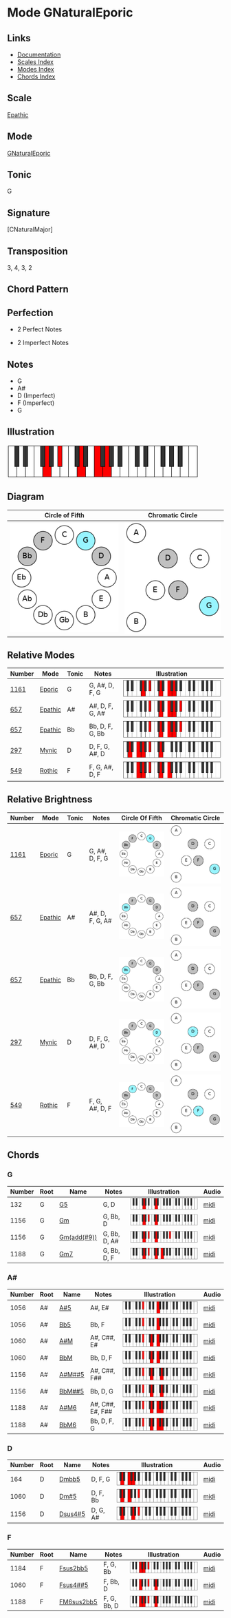 # Mode GNaturalEporic

## Links

- [Documentation](README.md)
- [Scales Index](Scales.md)
- [Modes Index](Modes.md)
- [Chords Index](Chords.md)

## Scale

[Epathic](ScaleEpathic.md)

## Mode

[GNaturalEporic](ModeGNaturalEporic.md)

## Tonic

G

## Signature

[CNaturalMajor]

## Transposition

3, 4, 3, 2

## Chord Pattern



## Perfection

 - 2 Perfect Notes

 - 2 Imperfect Notes

## Notes

- G
- A#
- D (Imperfect)
- F (Imperfect)
- G

## Illustration

![GNaturalEporic](ModeGNaturalEporic.png)

## Diagram

| Circle of Fifth | Chromatic Circle |
|-----------------|------------------|
| ![GNaturalEporic](CircleOfFifthModeGNaturalEporic.png) | ![GNaturalEporic](ChromaticCircleModeGNaturalEporic.png) |
## Relative Modes

| Number | Mode | Tonic | Notes | Illustration |
|--------|------|-------|-------|--------------|
| [1161](https://ianring.com/musictheory/scales/1161) | [Eporic](ModeEporic.md) | G | G, A#, D, F, G | ![GNaturalEporic](ModeGNaturalEporic.png) |
| [657](https://ianring.com/musictheory/scales/657) | [Epathic](ModeEpathic.md) | A# | A#, D, F, G, A# | ![ASharpEpathic](ModeASharpEpathic.png) |
| [657](https://ianring.com/musictheory/scales/657) | [Epathic](ModeEpathic.md) | Bb | Bb, D, F, G, Bb | ![BFlatEpathic](ModeBFlatEpathic.png) |
| [297](https://ianring.com/musictheory/scales/297) | [Mynic](ModeMynic.md) | D | D, F, G, A#, D | ![DNaturalMynic](ModeDNaturalMynic.png) |
| [549](https://ianring.com/musictheory/scales/549) | [Rothic](ModeRothic.md) | F | F, G, A#, D, F | ![FNaturalRothic](ModeFNaturalRothic.png) |
## Relative Brightness

| Number | Mode | Tonic | Notes | Circle Of Fifth | Chromatic Circle |
|--------|------|-------|-------|-----------------|------------------|
| [1161](https://ianring.com/musictheory/scales/1161) | [Eporic](ModeEporic.md) | G | G, A#, D, F, G | ![GNaturalEporic](CircleOfFifthModeGNaturalEporic.png) | ![GNaturalEporic](ChromaticCircleModeGNaturalEporic.png) |
| [657](https://ianring.com/musictheory/scales/657) | [Epathic](ModeEpathic.md) | A# | A#, D, F, G, A# | ![ASharpEpathic](CircleOfFifthModeASharpEpathic.png) | ![ASharpEpathic](ChromaticCircleModeASharpEpathic.png) |
| [657](https://ianring.com/musictheory/scales/657) | [Epathic](ModeEpathic.md) | Bb | Bb, D, F, G, Bb | ![BFlatEpathic](CircleOfFifthModeBFlatEpathic.png) | ![BFlatEpathic](ChromaticCircleModeBFlatEpathic.png) |
| [297](https://ianring.com/musictheory/scales/297) | [Mynic](ModeMynic.md) | D | D, F, G, A#, D | ![DNaturalMynic](CircleOfFifthModeDNaturalMynic.png) | ![DNaturalMynic](ChromaticCircleModeDNaturalMynic.png) |
| [549](https://ianring.com/musictheory/scales/549) | [Rothic](ModeRothic.md) | F | F, G, A#, D, F | ![FNaturalRothic](CircleOfFifthModeFNaturalRothic.png) | ![FNaturalRothic](ChromaticCircleModeFNaturalRothic.png) |

## Chords

### G

| Number | Root | Name | Notes | Illustration | Audio |
|--------|------|------|-------|--------------|-------|
| 132 | G | [G5](ChordGNaturalPowerChord.md) | G, D | ![G5](ChordGNaturalPowerChordRootPosition.png) | [midi](ChordGNaturalPowerChordRootPosition.mid) |
| 1156 | G | [Gm](ChordGNaturalMinor.md) | G, Bb, D | ![Gm](ChordGNaturalMinorRootPosition.png) | [midi](ChordGNaturalMinorRootPosition.mid) |
| 1156 | G | [Gm(add(#9))](ChordGNaturalMinorAddSharpNinth.md) | G, Bb, D, A# | ![Gm(add(#9))](ChordGNaturalMinorAddSharpNinthRootPosition.png) | [midi](ChordGNaturalMinorAddSharpNinthRootPosition.mid) |
| 1188 | G | [Gm7](ChordGNaturalMinorSeventh.md) | G, Bb, D, F | ![Gm7](ChordGNaturalMinorSeventhRootPosition.png) | [midi](ChordGNaturalMinorSeventhRootPosition.mid) |

### A#

| Number | Root | Name | Notes | Illustration | Audio |
|--------|------|------|-------|--------------|-------|
| 1056 | A# | [A#5](ChordASharpPowerChord.md) | A#, E# | ![A#5](ChordASharpPowerChordRootPosition.png) | [midi](ChordASharpPowerChordRootPosition.mid) |
| 1056 | A# | [Bb5](ChordBFlatPowerChord.md) | Bb, F | ![Bb5](ChordBFlatPowerChordRootPosition.png) | [midi](ChordBFlatPowerChordRootPosition.mid) |
| 1060 | A# | [A#M](ChordASharpMajor.md) | A#, C##, E# | ![A#M](ChordASharpMajorRootPosition.png) | [midi](ChordASharpMajorRootPosition.mid) |
| 1060 | A# | [BbM](ChordBFlatMajor.md) | Bb, D, F | ![BbM](ChordBFlatMajorRootPosition.png) | [midi](ChordBFlatMajorRootPosition.mid) |
| 1156 | A# | [A#M##5](ChordASharpMajorDoubleSharpFifth.md) | A#, C##, F## | ![A#M##5](ChordASharpMajorDoubleSharpFifthRootPosition.png) | [midi](ChordASharpMajorDoubleSharpFifthRootPosition.mid) |
| 1156 | A# | [BbM##5](ChordBFlatMajorDoubleSharpFifth.md) | Bb, D, G | ![BbM##5](ChordBFlatMajorDoubleSharpFifthRootPosition.png) | [midi](ChordBFlatMajorDoubleSharpFifthRootPosition.mid) |
| 1188 | A# | [A#M6](ChordASharpMajorSixth.md) | A#, C##, E#, F## | ![A#M6](ChordASharpMajorSixthRootPosition.png) | [midi](ChordASharpMajorSixthRootPosition.mid) |
| 1188 | A# | [BbM6](ChordBFlatMajorSixth.md) | Bb, D, F, G | ![BbM6](ChordBFlatMajorSixthRootPosition.png) | [midi](ChordBFlatMajorSixthRootPosition.mid) |

### D

| Number | Root | Name | Notes | Illustration | Audio |
|--------|------|------|-------|--------------|-------|
| 164 | D | [Dmbb5](ChordDNaturalMinorDoubleFlatFifth.md) | D, F, G | ![Dmbb5](ChordDNaturalMinorDoubleFlatFifthRootPosition.png) | [midi](ChordDNaturalMinorDoubleFlatFifthRootPosition.mid) |
| 1060 | D | [Dm#5](ChordDNaturalMinorSharpFifth.md) | D, F, Bb | ![Dm#5](ChordDNaturalMinorSharpFifthRootPosition.png) | [midi](ChordDNaturalMinorSharpFifthRootPosition.mid) |
| 1156 | D | [Dsus4#5](ChordDNaturalSuspendedFourthSharpFifth.md) | D, G, A# | ![Dsus4#5](ChordDNaturalSuspendedFourthSharpFifthRootPosition.png) | [midi](ChordDNaturalSuspendedFourthSharpFifthRootPosition.mid) |

### F

| Number | Root | Name | Notes | Illustration | Audio |
|--------|------|------|-------|--------------|-------|
| 1184 | F | [Fsus2bb5](ChordFNaturalSuspendedSecondDoubleFlatFifth.md) | F, G, Bb | ![Fsus2bb5](ChordFNaturalSuspendedSecondDoubleFlatFifthRootPosition.png) | [midi](ChordFNaturalSuspendedSecondDoubleFlatFifthRootPosition.mid) |
| 1060 | F | [Fsus4##5](ChordFNaturalSuspendedFourthDoubleSharpFifth.md) | F, Bb, D | ![Fsus4##5](ChordFNaturalSuspendedFourthDoubleSharpFifthRootPosition.png) | [midi](ChordFNaturalSuspendedFourthDoubleSharpFifthRootPosition.mid) |
| 1188 | F | [FM6sus2bb5](ChordFNaturalMajorSixthSuspendedSecondDoubleFlatFifth.md) | F, G, Bb, D | ![FM6sus2bb5](ChordFNaturalMajorSixthSuspendedSecondDoubleFlatFifthRootPosition.png) | [midi](ChordFNaturalMajorSixthSuspendedSecondDoubleFlatFifthRootPosition.mid) |

